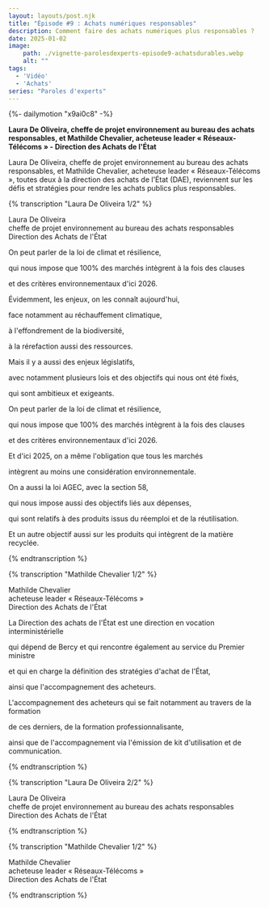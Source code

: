 ```yaml
---
layout: layouts/post.njk
title: "Épisode #9 : Achats numériques responsables"
description: Comment faire des achats numériques plus responsables ?
date: 2025-01-02
image:
    path: ./vignette-parolesdexperts-episode9-achatsdurables.webp
    alt: ""
tags:
  - 'Vidéo'
  - 'Achats'
series: "Paroles d'experts"
---
```

<!-- intégraton vidéo dailymotion de la chaine de la DINUM -->
{%- dailymotion "x9ai0c8" -%}

<!-- légende de la vidéo-->
**Laura De Oliveira, cheffe de projet environnement au bureau des achats responsables, et Mathilde Chevalier, acheteuse leader « Réseaux-Télécoms » - Direction des Achats de l'État**

<!-- description-->
Laura De Oliveira, cheffe de projet environnement au bureau des achats responsables, et Mathilde Chevalier, acheteuse leader « Réseaux-Télécoms », toutes deux à la direction des achats de l'État (DAE), reviennent sur les défis et stratégies pour rendre les achats publics plus responsables.

<!-- transcription-->

{% transcription "Laura De Oliveira 1/2" %}
<p>
  Laura De Oliveira<br>
  cheffe de projet environnement au bureau des achats responsables<br>
  Direction des Achats de l'État
</p>

<p>On peut parler de la loi de climat et résilience,</p>
<p>qui nous impose que 100% des marchés intègrent à la fois des clauses</p>
<p>et des critères environnementaux d'ici 2026.</p>
<p>Évidemment, les enjeux, on les connaît aujourd'hui,</p>
<p>face notamment au réchauffement climatique,</p>
<p>à l'effondrement de la biodiversité,</p>
<p>à la rérefaction aussi des ressources.</p>
<p>Mais il y a aussi des enjeux législatifs,</p>
<p>avec notamment plusieurs lois et des objectifs qui nous ont été fixés,</p>
<p>qui sont ambitieux et exigeants.</p>
<p>On peut parler de la loi de climat et résilience,</p>
<p>qui nous impose que 100% des marchés intègrent à la fois des clauses</p>
<p>et des critères environnementaux d'ici 2026.</p>
<p>Et d'ici 2025, on a même l'obligation que tous les marchés</p>
<p>intègrent au moins une considération environnementale.</p>
<p>On a aussi la loi AGEC, avec la section 58,</p>
<p>qui nous impose aussi des objectifs liés aux dépenses,</p>
<p>qui sont relatifs à des produits issus du réemploi et de la réutilisation.</p>
<p>Et un autre objectif aussi sur les produits qui intègrent de la matière recyclée.</p>
{% endtranscription %}

{% transcription "Mathilde Chevalier 1/2" %}
<p>
  Mathilde Chevalier<br>
  acheteuse leader « Réseaux-Télécoms »<br>
  Direction des Achats de l'État
</p>

<p>La Direction des achats de l'État est une direction en vocation interministérielle</p>
<p>qui dépend de Bercy et qui rencontre également au service du Premier ministre</p>
<p>et qui en charge la définition des stratégies d'achat de l'État,</p>
<p>ainsi que l'accompagnement des acheteurs.</p>
<p>L'accompagnement des acheteurs qui se fait notamment au travers de la formation</p>
<p>de ces derniers, de la formation professionnalisante,</p>
<p>ainsi que de l'accompagnement via l'émission de kit d'utilisation et de communication.</p>
{% endtranscription %}

{% transcription "Laura De Oliveira 2/2" %}
<p>
  Laura De Oliveira<br>
  cheffe de projet environnement au bureau des achats responsables<br>
  Direction des Achats de l'État
</p>

<p>
</p>
{% endtranscription %}

{% transcription "Mathilde Chevalier 1/2" %}
<p>
  Mathilde Chevalier<br>
  acheteuse leader « Réseaux-Télécoms »<br>
  Direction des Achats de l'État
</p>

<p>
</p>
{% endtranscription %}